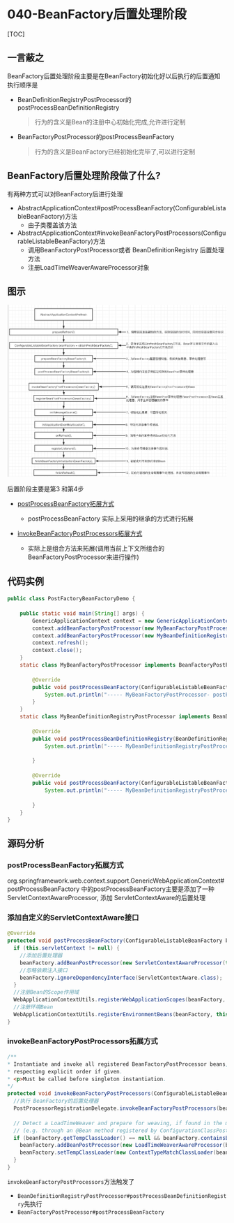 # 040-BeanFactory后置处理阶段

[TOC]

## 一言蔽之

BeanFactory后置处理阶段主要是在BeanFactory初始化好以后执行的后置通知 执行顺序是

- BeanDefinitionRegistryPostProcessor的postProcessBeanDefinitionRegistry

  > 行为的含义是Bean的注册中心初始化完成,允许进行定制

- BeanFactoryPostProcessor的postProcessBeanFactory

  > 行为的含义是BeanFactory已经初始化完毕了,可以进行定制

## BeanFactory后置处理阶段做了什么?

有两种方式可以对BeanFactory后进行处理

- AbstractApplicationContext#postProcessBeanFactory(ConfigurableListableBeanFactory)方法
  - 由子类覆盖该方法
- AbstractApplicationContext#invokeBeanFactoryPostProcessors(ConfigurableListableBeanFactory)方法
  - 调用BeanFactoryPostProcessor或者 BeanDefinitionRegistry 后置处理方法
  - 注册LoadTimeWeaverAwareProcessor对象

## 图示

![image-20201007151953236](../../assets/image-20201007151953236.png)



后置阶段主要是第3 和第4步

- [postProcessBeanFactory拓展方式](#postProcessBeanFactory拓展方式)
  - postProcessBeanFactory 实际上采用的继承的方式进行拓展

- [invokeBeanFactoryPostProcessors拓展方式](#invokeBeanFactoryPostProcessors拓展方式)
  - 实际上是组合方法来拓展(调用当前上下文所组合的BeanFactoryPostProcessor来进行操作)

## 代码实例

```java
public class PostFactoryBeanFactoryDemo {

    public static void main(String[] args) {
        GenericApplicationContext context = new GenericApplicationContext();
        context.addBeanFactoryPostProcessor(new MyBeanFactoryPostProcessor());
        context.addBeanFactoryPostProcessor(new MyBeanDefinitionRegistryPostProcessor());
        context.refresh();
        context.close();
    }
    static class MyBeanFactoryPostProcessor implements BeanFactoryPostProcessor {

        @Override
        public void postProcessBeanFactory(ConfigurableListableBeanFactory beanFactory) throws BeansException {
            System.out.println("----- MyBeanFactoryPostProcessor- postProcessBeanFactory()------");
        }
    }
    static class MyBeanDefinitionRegistryPostProcessor implements BeanDefinitionRegistryPostProcessor {

        @Override
        public void postProcessBeanDefinitionRegistry(BeanDefinitionRegistry registry) throws BeansException {
            System.out.println("----- MyBeanDefinitionRegistryPostProcessor- postProcessBeanDefinitionRegistry()------");

        }

        @Override
        public void postProcessBeanFactory(ConfigurableListableBeanFactory beanFactory) throws BeansException {
            System.out.println("----- MyBeanDefinitionRegistryPostProcessor- postProcessBeanFactory()------");

        }
    }
}
```

## 源码分析

### postProcessBeanFactory拓展方式

org.springframework.web.context.support.GenericWebApplicationContext#postProcessBeanFactory 中的postProcessBeanFactory主要是添加了一种ServletContextAwareProcessor, 添加 ServletContextAware的后置处理

### 添加自定义的ServletContextAware接口

```java
@Override
protected void postProcessBeanFactory(ConfigurableListableBeanFactory beanFactory) {
  if (this.servletContext != null) {
    //添加后置处理器
    beanFactory.addBeanPostProcessor(new ServletContextAwareProcessor(this.servletContext));
    //忽略依赖注入接口
    beanFactory.ignoreDependencyInterface(ServletContextAware.class);
  }
  //注册Bean的Scope作用域
  WebApplicationContextUtils.registerWebApplicationScopes(beanFactory, this.servletContext);
  //注册环境Bean
  WebApplicationContextUtils.registerEnvironmentBeans(beanFactory, this.servletContext);
}
```

### invokeBeanFactoryPostProcessors拓展方式

```java
/**
* Instantiate and invoke all registered BeanFactoryPostProcessor beans,
* respecting explicit order if given.
* <p>Must be called before singleton instantiation.
*/
protected void invokeBeanFactoryPostProcessors(ConfigurableListableBeanFactory beanFactory) {
  //执行 BeanFactory的后置处理器
  PostProcessorRegistrationDelegate.invokeBeanFactoryPostProcessors(beanFactory, getBeanFactoryPostProcessors());

  // Detect a LoadTimeWeaver and prepare for weaving, if found in the meantime
  // (e.g. through an @Bean method registered by ConfigurationClassPostProcessor)
  if (beanFactory.getTempClassLoader() == null && beanFactory.containsBean(LOAD_TIME_WEAVER_BEAN_NAME)) {
    beanFactory.addBeanPostProcessor(new LoadTimeWeaverAwareProcessor(beanFactory));
    beanFactory.setTempClassLoader(new ContextTypeMatchClassLoader(beanFactory.getBeanClassLoader()));
  }
}
```

`invokeBeanFactoryPostProcessors`方法触发了

- `BeanDefinitionRegistryPostProcessor#postProcessBeanDefinitionRegistry`先执行
- `BeanFactoryPostProcessor#postProcessBeanFactory`



